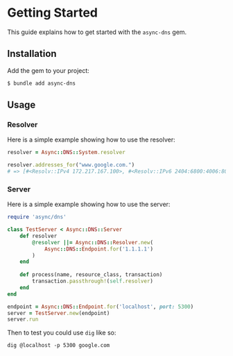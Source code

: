 # Getting Started

This guide explains how to get started with the `async-dns` gem.

## Installation

Add the gem to your project:

~~~ bash
$ bundle add async-dns
~~~

## Usage

### Resolver

Here is a simple example showing how to use the resolver:

``` ruby
resolver = Async::DNS::System.resolver

resolver.addresses_for("www.google.com.")
# => [#<Resolv::IPv4 172.217.167.100>, #<Resolv::IPv6 2404:6800:4006:809::2004>]
```

### Server

Here is a simple example showing how to use the server:

``` ruby
require 'async/dns'

class TestServer < Async::DNS::Server
	def resolver
		@resolver ||= Async::DNS::Resolver.new(
			Async::DNS::Endpoint.for('1.1.1.1')
		)
	end
	
	def process(name, resource_class, transaction)
		transaction.passthrough!(self.resolver)
	end
end

endpoint = Async::DNS::Endpoint.for('localhost', port: 5300)
server = TestServer.new(endpoint)
server.run
```

Then to test you could use `dig` like so:

    dig @localhost -p 5300 google.com
